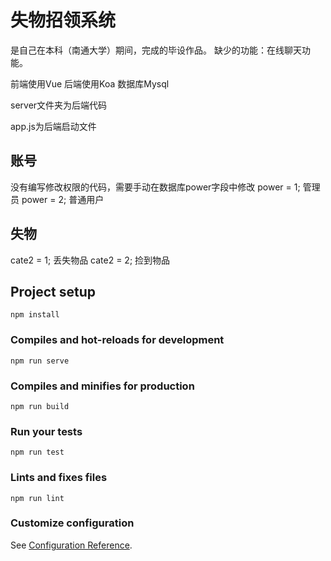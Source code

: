 # 失物招领系统
是自己在本科（南通大学）期间，完成的毕设作品。
缺少的功能：在线聊天功能。

前端使用Vue
后端使用Koa
数据库Mysql

server文件夹为后端代码

app.js为后端启动文件



## 账号
没有编写修改权限的代码，需要手动在数据库power字段中修改
power = 1; 管理员
power = 2; 普通用户

## 失物
cate2 = 1; 丢失物品
cate2 = 2; 捡到物品

## Project setup
```
npm install
```

### Compiles and hot-reloads for development
```
npm run serve
```

### Compiles and minifies for production
```
npm run build
```

### Run your tests
```
npm run test
```

### Lints and fixes files
```
npm run lint
```

### Customize configuration
See [Configuration Reference](https://cli.vuejs.org/config/).



